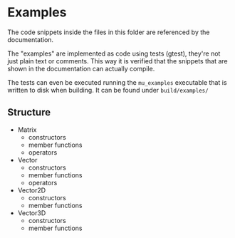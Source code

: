 # Examples

The code snippets inside the files in this folder are referenced by the documentation.

The "examples" are implemented as code using tests (gtest), they're not just plain text or comments. This way it is verified that the snippets that are shown in the documentation can actually compile.

The tests can even be executed running the `mu_examples` executable that is written to disk when building. It can be found under `build/examples/`

## Structure

- Matrix
  - constructors
  - member functions
  - operators
- Vector
  - constructors
  - member functions
  - operators
- Vector2D
  - constructors
  - member functions
- Vector3D
  - constructors
  - member functions
